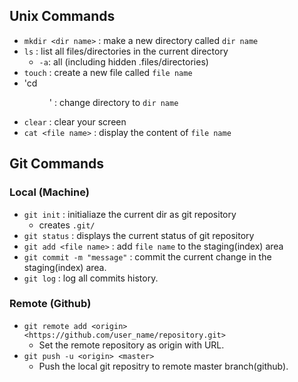 ## Unix Commands
- `mkdir <dir name>` : make a new directory called `dir name`
- `ls` : list all files/directories in the current directory
    - `-a`: all (including hidden .files/directories)
- `touch` <file name> : create a new file called `file name`
- 'cd <dir name>' : change directory to `dir name`
- `clear` : clear your screen
- `cat <file name>` : display the content of `file name`



## Git Commands
### Local (Machine)
- `git init` : initialiaze the current dir as git repository
    - creates `.git/`
- `git status` : displays the current status of git repository
- `git add <file name>`  : add `file name` to the staging(index) area
- `git commit -m "message"` : commit the current change in the staging(index) area.
- `git log` : log all commits history.

### Remote (Github)
- `git remote add <origin> <https://github.com/user_name/repository.git>`
	- Set the remote repository as origin with URL.
- `git push -u <origin> <master>`
	- Push the local git repositry to remote master branch(github).








